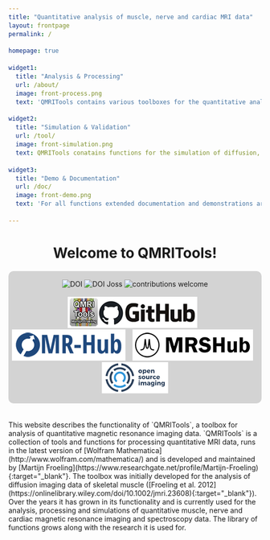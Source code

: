 ```yaml
---
title: "Quantitative analysis of muscle, nerve and cardiac MRI data"
layout: frontpage
permalink: /

homepage: true

widget1:
  title: "Analysis & Processing"
  url: /about/
  image: front-process.png
  text: 'QMRITools contains various toolboxes for the quantitative analysis muscle, nerve and cardiac MRI data.'

widget2:
  title: "Simulation & Validation"
  url: /tool/
  image: front-simulation.png
  text: QMRITools conatains functions for the simulation of diffusion, dixon, EPG T2 mapping and spectroscopy data.'
  
widget3:
  title: "Demo & Documentation"
  url: /doc/
  image: front-demo.png
  text: 'For all functions extended documentation and demonstrations are available. It also includes various example data sets.'

---
```



<div align="center" ><h1>Welcome to QMRITools!</h1></div>

<div class="t60" align="center" style="background-color: #D3D3D3; border-radius: 10px;">
<br>
<a href="https://doi.org/10.5281/zenodo.7266917" target="_blank" style="text-decoration: none; border-bottom: none;">
<img alt="DOI" title="DOI" src="https://zenodo.org/badge/DOI/10.5281/zenodo.7266917.svg"></a>   
<a href="https://joss.theoj.org/papers/10.21105/joss.01204" target="_blank" style="text-decoration: none; border-bottom: none;">
<img alt="DOI Joss" title="DOI Joss" src="https://joss.theoj.org/papers/10.21105/joss.01204/status.svg"></a>   
<a href="https://github.com/mfroeling/QMRITools" target="_blank" style="text-decoration: none; border-bottom: none;">
<img alt="contributions welcome" title="contributions welcome" src="https://img.shields.io/badge/contributions-welcome-brightgreen.svg?style=flat"></a>   
<br><br>
<a href="https://github.com/mfroeling/QMRITools" target="_blank" style="text-decoration: none; border-bottom: none;">
<img alt="Github" title="Github" src="/assets/images/github.png" style="margin-right:10px"></a>  
<a href="https://ismrm.github.io/mrhub/" target="_blank" style="text-decoration: none; border-bottom: none;">
<img alt="MR-Hub" title="MR-Hub" src="/assets/images/MR-Hub.png" style="margin-right:10px"></a>   
<a href="https://mrshub.org/software_analysis/#QMRITools" target="_blank" style="text-decoration: none; border-bottom: none;">
<img alt="MRSHub" title="MRSHub" src="/assets/images/MRSHub.png" style="margin-right:10px"></a>   
<a href="https://www.opensourceimaging.org/project/qmritools-mathematica-toolbox-for-quantitative-mri-data/" target="_blank" style="text-decoration: none; border-bottom: none;">
<img alt="OpenSourceImaging" title="OpenSourceImaging" src="/assets/images/open_source_images.png"></a>
<br><br>
</div>
<br><br>
This website describes the functionality of `QMRITools`, a toolbox for analysis of quantitative magnetic resonance imaging data. `QMRITools` is a collection of tools and functions for processing quantitative MRI data, runs in the latest version of [Wolfram Mathematica](http://www.wolfram.com/mathematica/) and is developed and maintained by [Martijn Froeling](https://www.researchgate.net/profile/Martijn-Froeling){:target="_blank"}. The toolbox was initially developed for the analysis of diffusion imaging data of skeletal muscle ([Froeling et al. 2012](https://onlinelibrary.wiley.com/doi/10.1002/jmri.23608){:target="_blank"}). Over the years it has grown in its functionality and is currently used for the analysis, processing and simulations of quantitative muscle, nerve and cardiac magnetic resonance imaging and spectroscopy data. The library of functions grows along with the research it is used for.